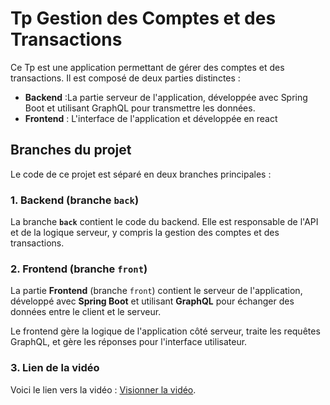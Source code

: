 # Tp Gestion des Comptes et des Transactions

Ce Tp est une application permettant de gérer des comptes et des transactions. Il est composé de deux parties distinctes :

- **Backend** :La partie serveur de l'application, développée avec Spring Boot et utilisant GraphQL pour transmettre les données.
- **Frontend** : L'interface  de l'application et développée en react

## Branches du projet

Le code de ce projet est séparé en deux branches principales :

### 1. Backend (branche `back`)

La branche **`back`** contient le code du backend. Elle est responsable de l'API et de la logique serveur, y compris la gestion des comptes et des transactions.

### 2. Frontend (branche `front`)

La partie **Frontend** (branche `front`) contient le serveur de l'application, développé avec **Spring Boot** et utilisant **GraphQL** pour échanger des données entre le client et le serveur.

Le frontend gère la logique de l'application côté serveur, traite les requêtes GraphQL, et gère les réponses pour l'interface utilisateur.

### 3. Lien de la vidéo

Voici le lien vers la vidéo : [Visionner la vidéo](https://drive.google.com/file/d/1DJfa8VaK1-OGsdeYkr7IodYGS96ouhCV/view?usp=sharing).



